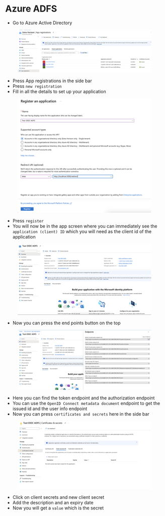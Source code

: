 # Azure ADFS

* Go to Azure Active Directory

<figure><img src="../../../../.gitbook/assets/Screenshot 2023-03-29 at 16.53.20 (4).png" alt=""><figcaption></figcaption></figure>

* Press App registrations in the side bar
* Press `new registration`
* Fill in all the details to set up your application

<figure><img src="../../../../.gitbook/assets/Screenshot 2023-03-29 at 16.47.29.png" alt=""><figcaption></figcaption></figure>

* Press `register`
* You will now be in the app screen where you can immediately see the `application (client) ID` which you will need as the client id of the application

<figure><img src="../../../../.gitbook/assets/Screenshot 2023-03-29 at 16.47.51.png" alt=""><figcaption></figcaption></figure>

* Now you can press the end points button on the top

<figure><img src="../../../../.gitbook/assets/Screenshot 2023-03-29 at 16.49.13.png" alt=""><figcaption></figcaption></figure>

* Here you can find the token endpoint and the authorization endpoint
* You can use the `OpenID Connect metadata document` endpoint to get the issued id and the user info endpoint
* Now you can press `certificates and secrets` here in the side bar

<figure><img src="../../../../.gitbook/assets/Screenshot 2023-03-29 at 16.48.05.png" alt=""><figcaption></figcaption></figure>

* Click on client secrets and new client secret
* Add the description and an expiry date
* Now you will get a `value` which is the secret
